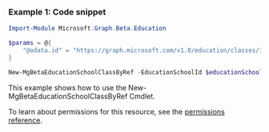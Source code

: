### Example 1: Code snippet

```powershellImport-Module Microsoft.Graph.Beta.Education

$params = @{
	"@odata.id" = "https://graph.microsoft.com/v1.0/education/classes/11006"
}

New-MgBetaEducationSchoolClassByRef -EducationSchoolId $educationSchoolId -BodyParameter $params
```
This example shows how to use the New-MgBetaEducationSchoolClassByRef Cmdlet.
To learn about permissions for this resource, see the [permissions reference](/graph/permissions-reference).

